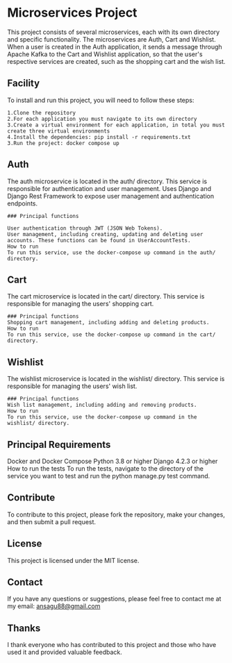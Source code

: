 # Microservices Project

This project consists of several microservices, each with its own directory and specific functionality. The microservices are Auth, Cart and Wishlist.
When a user is created in the Auth application, it sends a message through Apache Kafka to the Cart and Wishlist application, so that the user's respective services are created, such as the shopping cart and the wish list.

## Facility

To install and run this project, you will need to follow these steps:

    1.Clone the repository
    2.For each application you must navigate to its own directory
    3.Create a virtual environment for each application, in total you must create three virtual environments
    4.Install the dependencies: pip install -r requirements.txt
    3.Run the project: docker compose up  

## Auth

The auth microservice is located in the auth/ directory. This service is responsible for authentication and user management. Uses Django and Django Rest Framework to expose user management and authentication endpoints.

    ### Principal functions

    User authentication through JWT (JSON Web Tokens).
    User management, including creating, updating and deleting user accounts. These functions can be found in UserAccountTests.
    How to run
    To run this service, use the docker-compose up command in the auth/ directory.

## Cart
The cart microservice is located in the cart/ directory. This service is responsible for managing the users' shopping cart.

    ### Principal functions
    Shopping cart management, including adding and deleting products.
    How to run
    To run this service, use the docker-compose up command in the cart/ directory.

## Wishlist
The wishlist microservice is located in the wishlist/ directory. This service is responsible for managing the users' wish list.

    ### Principal functions
    Wish list management, including adding and removing products.
    How to run
    To run this service, use the docker-compose up command in the wishlist/ directory.

## Principal Requirements
Docker and Docker Compose
Python 3.8 or higher
Django 4.2.3 or higher
How to run the tests
To run the tests, navigate to the directory of the service you want to test and run the python manage.py test command.

## Contribute
To contribute to this project, please fork the repository, make your changes, and then submit a pull request.

## License
This project is licensed under the MIT license.

## Contact
If you have any questions or suggestions, please feel free to contact me at my email: ansagu88@gmail.com

## Thanks
I thank everyone who has contributed to this project and those who have used it and provided valuable feedback.
